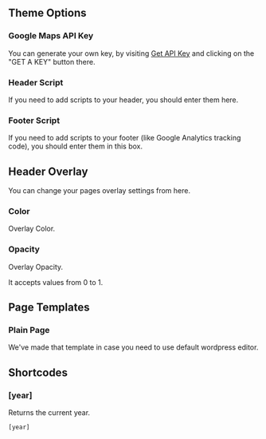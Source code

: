 ## Theme Options

### Google Maps API Key

You can generate your own key, by visiting <a href="https://developers.google.com/maps/documentation/javascript/get-api-key" target="_blank">Get API Key</a> and clicking on the "GET A KEY" button there.

### Header Script

If you need to add scripts to your header, you should enter them here.

### Footer Script

If you need to add scripts to your footer (like Google Analytics tracking code), you should enter them in this box.

## Header Overlay

You can change your pages overlay settings from here.

### Color

Overlay Color.

### Opacity

Overlay Opacity.

It accepts values from 0 to 1.

## Page Templates

### Plain Page

We've made that template in case you need to use default wordpress editor.

## Shortcodes

### [year]

Returns the current year.

    [year]

